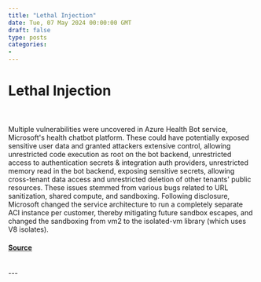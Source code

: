 ```yaml
---
title: "Lethal Injection"
date: Tue, 07 May 2024 00:00:00 GMT
draft: false
type: posts
categories: 
- 
---
```

# Lethal Injection

<br/>

<br/>
Multiple vulnerabilities were uncovered in Azure Health Bot service, Microsoft's health chatbot platform. These could have potentially exposed sensitive user data and granted attackers extensive control, allowing unrestricted code execution as root on the bot backend, unrestricted access to authentication secrets & integration auth providers, unrestricted memory read in the bot backend, exposing sensitive secrets, allowing cross-tenant data access and unrestricted deletion of other tenants' public resources. These issues stemmed from various bugs related to URL sanitization, shared compute, and sandboxing. Following disclosure, Microsoft changed the service architecture to run a completely separate ACI instance per customer, thereby mitigating future sandbox escapes, and changed the sandboxing from vm2 to the isolated-vm library (which uses V8 isolates).

#### [Source](https://www.cloudvulndb.org/lethal-injection)

<br/>
---
